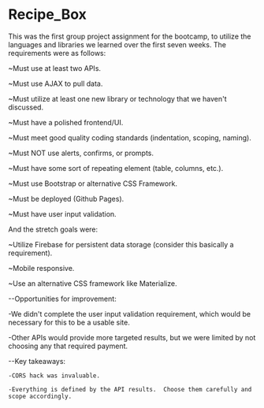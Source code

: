 # Recipe_Box

This was the first group project assignment for the bootcamp, to utilize the languages and libraries we learned over the first seven weeks.  The requirements were as follows:

~Must use at least two APIs.

~Must use AJAX to pull data.

~Must utilize at least one new library or technology that we haven't discussed.

~Must have a polished frontend/UI.

~Must meet good quality coding standards (indentation, scoping, naming).

~Must NOT use alerts, confirms, or prompts.

~Must have some sort of repeating element (table, columns, etc.).

~Must use Bootstrap or alternative CSS Framework.

~Must be deployed (Github Pages).

~Must have user input validation.

And the stretch goals were:

~Utilize Firebase for persistent data storage (consider this basically a requirement).

~Mobile responsive.

~Use an alternative CSS framework like Materialize.


--Opportunities for improvement:  

   -We didn't complete the user input validation requirement, which would be necessary for this to be a usable site.
   
   -Other APIs would provide more targeted results, but we were limited by not choosing any that required payment.
   
 --Key takeaways:
 
    -CORS hack was invaluable.
    
    -Everything is defined by the API results.  Choose them carefully and scope accordingly.
    
    
